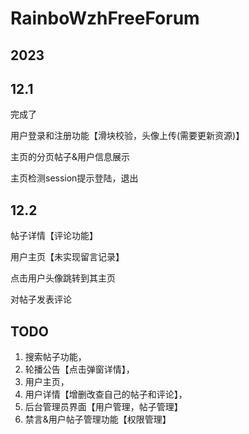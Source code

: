 # RainboWzhFreeForum

## 2023
## 12.1
完成了

用户登录和注册功能【滑块校验，头像上传(需要更新资源)】

主页的分页帖子&用户信息展示

主页检测session提示登陆，退出

## 12.2 
帖子详情【评论功能】

用户主页【未实现留言记录】

点击用户头像跳转到其主页

对帖子发表评论
## TODO
1. 搜索帖子功能，
2. 轮播公告【点击弹窗详情】，
3. 用户主页，
4. 用户详情【增删改查自己的帖子和评论】，
5. 后台管理员界面【用户管理，帖子管理】
6. 禁言&用户帖子管理功能【权限管理】